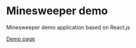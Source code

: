 # Minesweeper demo

Minesweeper demo application based on React.js

[Demo page](https://vladgalafm.github.io/Minesweeper/)